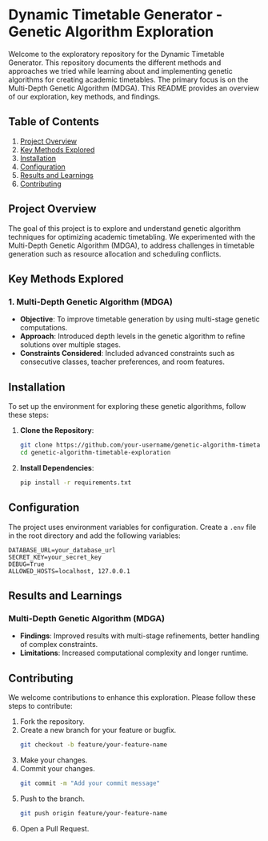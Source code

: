 # Dynamic Timetable Generator - Genetic Algorithm Exploration

Welcome to the exploratory repository for the Dynamic Timetable Generator. This repository documents the different methods and approaches we tried while learning about and implementing genetic algorithms for creating academic timetables. The primary focus is on the Multi-Depth Genetic Algorithm (MDGA). This README provides an overview of our exploration, key methods, and findings.

## Table of Contents
1. [Project Overview](#project-overview)
2. [Key Methods Explored](#key-methods-explored)
3. [Installation](#installation)
4. [Configuration](#configuration)
5. [Results and Learnings](#results-and-learnings)
6. [Contributing](#contributing)

## Project Overview

The goal of this project is to explore and understand genetic algorithm techniques for optimizing academic timetabling. We experimented with the Multi-Depth Genetic Algorithm (MDGA), to address challenges in timetable generation such as resource allocation and scheduling conflicts.

## Key Methods Explored

### 1. Multi-Depth Genetic Algorithm (MDGA)
- **Objective**: To improve timetable generation by using multi-stage genetic computations.
- **Approach**: Introduced depth levels in the genetic algorithm to refine solutions over multiple stages.
- **Constraints Considered**: Included advanced constraints such as consecutive classes, teacher preferences, and room features.

## Installation

To set up the environment for exploring these genetic algorithms, follow these steps:

1. **Clone the Repository**:
   ```bash
   git clone https://github.com/your-username/genetic-algorithm-timetable-exploration.git
   cd genetic-algorithm-timetable-exploration
   ```

2. **Install Dependencies**:
   ```bash
   pip install -r requirements.txt
   ```

## Configuration

The project uses environment variables for configuration. Create a `.env` file in the root directory and add the following variables:

```
DATABASE_URL=your_database_url
SECRET_KEY=your_secret_key
DEBUG=True
ALLOWED_HOSTS=localhost, 127.0.0.1
```

## Results and Learnings

### Multi-Depth Genetic Algorithm (MDGA)
- **Findings**: Improved results with multi-stage refinements, better handling of complex constraints.
- **Limitations**: Increased computational complexity and longer runtime.

## Contributing

We welcome contributions to enhance this exploration. Please follow these steps to contribute:

1. Fork the repository.
2. Create a new branch for your feature or bugfix.
   ```bash
   git checkout -b feature/your-feature-name
   ```
3. Make your changes.
4. Commit your changes.
   ```bash
   git commit -m "Add your commit message"
   ```
5. Push to the branch.
   ```bash
   git push origin feature/your-feature-name
   ```
6. Open a Pull Request.
